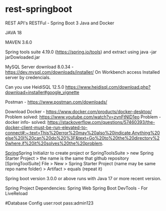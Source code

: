 # rest-springboot
REST API's RESTFul - Spring Boot 3 Java and Docker

JAVA 18

MAVEN 3.6.0

Spring tools suite 4.19.0   (https://spring.io/tools)  and extract using java -jar jarDowloaded.jar

MySQL Server download 8.0.34 - https://dev.mysql.com/downloads/installer/ 
On Workbench access Installed server by credencials.

Can you use HeidiSQL 12.5.0 https://www.heidisql.com/download.php?download=installer#google_vignette

Postman - https://www.postman.com/downloads/


Download Docker - https://www.docker.com/products/docker-desktop/
Problem solved:  https://www.youtube.com/watch?v=zvnFtNlD1eo
Problem -docker  info- solved: https://stackoverflow.com/questions/57460393/the-docker-client-must-be-run-elevated-to-connect#:~:text=This%20error%20may%20also%20indicate,Anything%20else%20I%20can%20do%20%3F&text=Go%20to%20the%20directory%20where,if%20it%20solves%20the%20problem.


[Spring](https://start.spring.io)Spring Initializr to create project or SpringToolsSuite > new Spring Starter Project > the name is the same that github repository
[SpringToolSuite] File > New > Spring Starter Project (name may be same repo name folder) > Artifact > equals (repeat it)

Spring boot version 3.0.0 or above runs with Java 17 or more recent version.

Spring Project Dependencies:
Spring Web
Spring Boot DevTools - For LiveReload


#Database Config
user:root
pass:admin123
